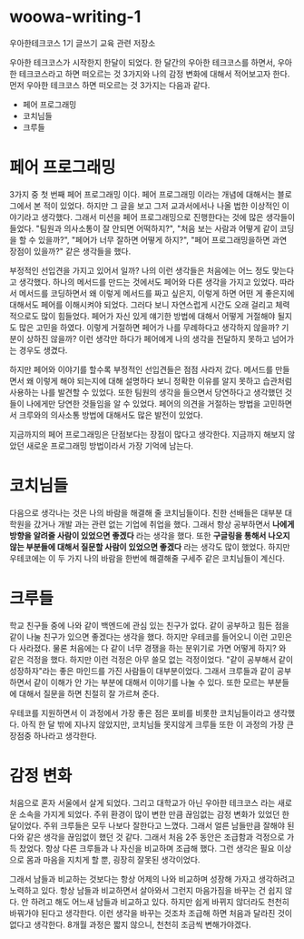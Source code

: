 # woowa-writing-1 
우아한테크코스 1기 글쓰기 교육 관련 저장소



우아한 테크코스가 시작한지 한달이 되었다. 한 달간의 우아한 테크코스를 하면서, 우아한 테크코스라고 하면 떠오르는 것 3가지와 나의 감정 변화에 대해서 적어보고자 한다. 먼저 우아한 테크코스 하면 떠오르는 것 3가지는 다음과 같다.

- 페어 프로그래밍
- 코치님들
- 크루들

# 페어 프로그래밍

3가지 중 첫 번째 페어 프로그래밍 이다. 페어 프로그래밍 이라는 개념에 대해서는 블로그에서 본 적이 있었다. 하지만 그 글을 보고 그저 교과서에서나 나올 법한 이상적인 이야기라고 생각했다. 그래서 미션을 페어 프로그래밍으로 진행한다는 것에 많은 생각들이 들었다. "팀원과 의사소통이 잘 안되면 어떡하지?", "처음 보는 사람과 어떻게 같이 코딩을 할 수 있을까?", "페어가 너무 잘하면 어떻게 하지?", "페어 프로그래밍을하면 과연 장점이 있을까?" 같은 생각들을 했다.

부정적인 선입견을 가지고 있어서 일까? 나의 이런 생각들은 처음에는 어느 정도 맞는다고 생각했다. 하나의 메서드를 만드는 것에서도 페어와 다른 생각을 가지고 있었다. 따라서 메서드를 코딩하면서 왜 이렇게 메서드를 짜고 싶은지, 이렇게 하면 어떤 게 좋은지에 대해서도 페어를 이해시켜야 되었다. 그러다 보니 자연스럽게 시간도 오래 걸리고 체력적으로도 많이 힘들었다. 페어가 자신 있게 얘기한 방법에 대해서 어떻게 거절해야 될지도 많은 고민을 하였다. 이렇게 거절하면 페어가 나를 무례하다고 생각하지 않을까? 기분이 상하진 않을까? 이런 생각만 하다가 페어에게  나의 생각을 전달하지 못하고 넘어가는 경우도 생겼다.

하지만 페어와 이야기를 할수록 부정적인 선입견들은 점점 사라저 갔다. 메서드를 만들면서 왜 이렇게 해야 되는지에 대해 설명하다 보니 정확한 이유를 알지 못하고 습관처럼 사용하는 나를 발견할 수 있었다. 또한 팀원의 생각을 들으면서 당연하다고 생각했던 것들이 나에게만 당연한 것들임을 알 수 있었다. 페어의 의견을 거절하는 방법을 고민하면서 크루와의 의사소통 방법에 대해서도 많은 발전이 있었다.

지금까지의 페어 프로그래밍은 단점보다는 장점이 많다고 생각한다.  지금까지 해보지 않았던 새로운 프로그래밍 방법이라서 가장 기억에 남는다.

# 코치님들

다음으로 생각나는 것은 나의 바람을 해결해 줄 코치님들이다. 친한 선배들은 대부분 대학원을 갔거나 개발 과는 관련 없는 기업에 취업을 했다. 그래서 항상 공부하면서 **나에게 방향을 알려줄 사람이 있었으면 좋겠다** 라는 생각을 했다. 또한 **구글링을 통해서 나오지 않는 부분들에 대해서 질문할 사람이 있었으면 좋겠다** 라는 생각도 많이 했었다. 하지만 우테코에는 이 두 가지 나의 바람을 한번에 해결해줄 구세주 같은 코치님들이 계신다.

# 크루들

학교 친구들 중에 나와 같이 백엔드에 관심 있는 친구가 없다. 같이 공부하고 힘든 점을 같이 나눌 친구가 있으면 좋겠다는 생각을 했다. 하지만 우테코를 들어오니 이런 고민은 다 사라졌다. 물론 처음에는 다 같이 너무 경쟁을 하는 분위기로 가면 어떻게 하지? 와 같은 걱정을 했다. 하지만 이런 걱정은 아무 쓸모 없는 걱정이었다. "같이 공부해서 같이 성장하자"라는 좋은 마인드를 가진 사람들이 대부분이었다. 그래서 크루들과 같이 공부하면서 같이 이해가 안 가는 부분에 대해서 이야기를 나눌 수 있다. 또한 모르는 부분들에 대해서 질문을 하면 친절히 잘 가르쳐 준다.

우테코를 지원하면서 이 과정에서 가장 좋은 점은 포비를 비롯한 코치님들이라고 생각했다. 아직 한 달 밖에 지나지 않았지만, 코치님들 못지않게 크루들 또한 이 과정의 가장 큰 장점중 하나라고 생각한다.

# 감정 변화

처음으로 혼자 서울에서 살게 되었다. 그리고 대학교가 아닌 우아한 테크코스 라는 새로운 소속을 가지게 되었다. 주위 환경이 많이 변한 만큼 끊임없는 감정 변화가 있었던 한 달이었다.  주위 크루들은 모두 나보다 잘한다고 느꼈다. 그래서 얼른 남들만큼 잘해야 된다와 같은 생각을 끊임없이 했던 것 같다. 그래서 처음 2주 동안은 조급함과 걱정으로 가득 찼었다. 항상 다른 크루들과 나 자신을 비교하며 조급해 했다. 그런 생각은 필요 이상으로 몸과 마음을 지치게 할 뿐, 굉장히 잘못된 생각이었다.

그래서 남들과 비교하는 것보다는 항상 어제의 나와 비교하며 성장해 가자고 생각하려고 노력하고 있다. 항상 남들과 비교하면서 살아와서 그런지 마음가짐을 바꾸는 건 쉽지 않다. 안 하려고 해도 어느새 남들과 비교하고 있다. 하지만 쉽게 바뀌지 않더라도 천천히 바꿔가야 된다고 생각한다. 이런 생각을 바꾸는 것조차 조급해 하면 처음과 달라진 것이 없다고 생각한다. 8개월 과정은 짧지 않으니, 천천히 조금씩 변해가야겠다.